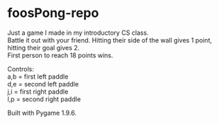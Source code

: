 # foosPong-repo
Just a game I made in my introductory CS class.  
Battle it out with your friend. Hitting their side of the wall gives 1 point, hitting their goal gives 2.   
First person to reach 18 points wins. 

Controls:  
a,b = first left paddle  
d,e = second left paddle  
j,i = first right paddle  
l,p = second right paddle  

  

Built with Pygame 1.9.6.

